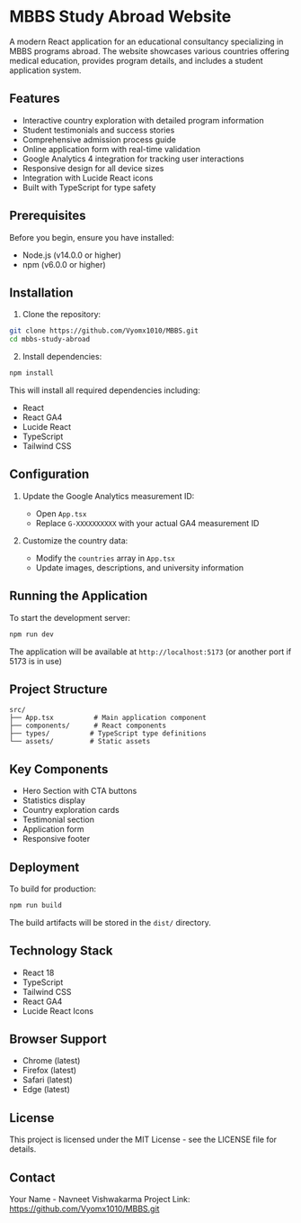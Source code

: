 # MBBS Study Abroad Website

A modern React application for an educational consultancy specializing in MBBS programs abroad. The website showcases various countries offering medical education, provides program details, and includes a student application system.

## Features

- Interactive country exploration with detailed program information
- Student testimonials and success stories
- Comprehensive admission process guide
- Online application form with real-time validation
- Google Analytics 4 integration for tracking user interactions
- Responsive design for all device sizes
- Integration with Lucide React icons
- Built with TypeScript for type safety

## Prerequisites

Before you begin, ensure you have installed:
- Node.js (v14.0.0 or higher)
- npm (v6.0.0 or higher)

## Installation

1. Clone the repository:
```bash
git clone https://github.com/Vyomx1010/MBBS.git
cd mbbs-study-abroad
```

2. Install dependencies:
```bash
npm install
```

This will install all required dependencies including:
- React
- React GA4
- Lucide React
- TypeScript
- Tailwind CSS

## Configuration

1. Update the Google Analytics measurement ID:
   - Open `App.tsx`
   - Replace `G-XXXXXXXXXX` with your actual GA4 measurement ID

2. Customize the country data:
   - Modify the `countries` array in `App.tsx`
   - Update images, descriptions, and university information

## Running the Application

To start the development server:

```bash
npm run dev
```

The application will be available at `http://localhost:5173` (or another port if 5173 is in use)

## Project Structure

```
src/
├── App.tsx          # Main application component
├── components/      # React components
├── types/          # TypeScript type definitions
└── assets/         # Static assets
```

## Key Components

- Hero Section with CTA buttons
- Statistics display
- Country exploration cards
- Testimonial section
- Application form
- Responsive footer

## Deployment

To build for production:

```bash
npm run build
```

The build artifacts will be stored in the `dist/` directory.

## Technology Stack

- React 18
- TypeScript
- Tailwind CSS
- React GA4
- Lucide React Icons

## Browser Support

- Chrome (latest)
- Firefox (latest)
- Safari (latest)
- Edge (latest)


## License

This project is licensed under the MIT License - see the LICENSE file for details.

## Contact

Your Name - Navneet Vishwakarma
Project Link: https://github.com/Vyomx1010/MBBS.git
